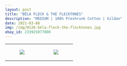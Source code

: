 ```yaml
---
layout: post
title: "BÉLA FLECK & THE FLECKTONES"
description: "MEDIUM | 100% Preshrunk Cotton | Gildan"
date: 2021-03-08
img: /img/0126-béla-fleck-the-flecktones.jpg
ebay_id: 233925077800
---
```




<table style="width:100%;"><tr><td style="vertical-align:top;">
      <figure class="tmblr-full" data-orig-height="2048" data-orig-width="1365" data-orig-src="https://concertshirts.netlify.app/shirts/0126/0126-01.jpg"><img src="https://64.media.tumblr.com/aac30d4543f39bc5bda811128145283a/c9c8b8d1e12129d1-1f/s540x810/85bd9bfac59915a54520922eb256deb0693f7196.jpg" data-orig-height="2048" data-orig-width="1365" data-orig-src="https://concertshirts.netlify.app/shirts/0126/0126-01.jpg"/></figure></td>
    <td style="vertical-align:top;">
      <figure class="tmblr-full" data-orig-height="2048" data-orig-width="1365" data-orig-src="https://concertshirts.netlify.app/shirts/0126/0126-02.jpg"><img src="https://64.media.tumblr.com/dd7b8c851cb40943401fe06c5a7f2cf5/c9c8b8d1e12129d1-bb/s540x810/afb377269d641b56e39bf9b9e4e032c29a2eb304.jpg" data-orig-height="2048" data-orig-width="1365" data-orig-src="https://concertshirts.netlify.app/shirts/0126/0126-02.jpg"/></figure></td>
  </tr></table>
